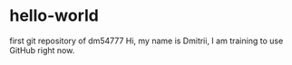 # hello-world
first git repository of dm54777
Hi, my name is Dmitrii, I am training to use GitHub right now.

